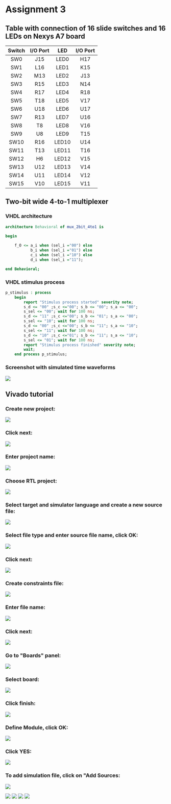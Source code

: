 # Assignment 3
## Table with connection of 16 slide switches and 16 LEDs on Nexys A7 board
| **Switch** | **I/O Port** | **LED** | **I/O Port** |
| :-: | :-: | :-: | :-: |
| SW0 | J15 | LED0 | H17 |
| SW1 | L16 | LED1 | K15 |
| SW2 | M13 | LED2 | J13 |
| SW3 | R15 | LED3 | N14 |
| SW4 | R17 | LED4 | R18 |
| SW5 | T18 | LED5 | V17 |
| SW6 | U18 | LED6 | U17 |
| SW7 | R13 | LED7 | U16 |
| SW8 | T8 | LED8 | V16 |
| SW9 | U8 | LED9 | T15 |
| SW10 | R16 | LED10 | U14 |
| SW11 | T13 | LED11 | T16 |
| SW12 | H6 | LED12 | V15 |
| SW13 | U12 | LED13 | V14 |
| SW14 | U11 | LED14 | V12 |
| SW15 | V10 | LED15 | V11 |
## Two-bit wide 4-to-1 multiplexer
### VHDL architecture
```vhdl
architecture Behavioral of mux_2bit_4to1 is

begin
    
    f_O <= a_i when (sel_i ="00") else
           b_i when (sel_i ="01") else
           c_i when (sel_i ="10") else
           d_i when (sel_i ="11");

end Behavioral;
```
### VHDL stimulus process
```vhdl
p_stimulus : process
    begin
        report "Stimulus process started" severity note;  
        s_d <= "00" ;s_c <="00"; s_b <= "00"; s_a <= "00";
        s_sel <= "00"; wait for 100 ns;  
        s_d <= "11" ;s_c <="00"; s_b <= "01"; s_a <= "00";
        s_sel <= "10"; wait for 100 ns;       
        s_d <= "00" ;s_c <="00"; s_b <= "11"; s_a <= "10";
        s_sel <= "11"; wait for 100 ns;    
        s_d <= "10" ;s_c <="01"; s_b <= "11"; s_a <= "10";
        s_sel <= "01"; wait for 100 ns;
        report "Stimulus process finished" severity note;
        wait;
    end process p_stimulus;
```
### Screenshot with simulated time waveforms
![](https://github.com/viliam-putz/Digital-electronics-1/blob/main/03-vivado_screen.png)

## Vivado tutorial
### Create new project:
![](https://github.com/viliam-putz/Digital-electronics-1/blob/main/03-vivado/1.png)
### Click next:
![](https://github.com/viliam-putz/Digital-electronics-1/blob/main/03-vivado/2.png)
### Enter project name:
![](https://github.com/viliam-putz/Digital-electronics-1/blob/main/03-vivado/3.png)
### Choose RTL project:
![](https://github.com/viliam-putz/Digital-electronics-1/blob/main/03-vivado/4.png)
### Select target and simulator language and create a new source file:
![](https://github.com/viliam-putz/Digital-electronics-1/blob/main/03-vivado/5.png)
### Select file type and enter source file name, click OK:
![](https://github.com/viliam-putz/Digital-electronics-1/blob/main/03-vivado/6.png)
### Click next:
![](https://github.com/viliam-putz/Digital-electronics-1/blob/main/03-vivado/7.png)
### Create constraints file:
![](https://github.com/viliam-putz/Digital-electronics-1/blob/main/03-vivado/8.png)
### Enter file name:
![](https://github.com/viliam-putz/Digital-electronics-1/blob/main/03-vivado/9.png)
### Click next:
![](https://github.com/viliam-putz/Digital-electronics-1/blob/main/03-vivado/10.png)
### Go to "Boards" panel:
![](https://github.com/viliam-putz/Digital-electronics-1/blob/main/03-vivado/11.png)
### Select board:
![](https://github.com/viliam-putz/Digital-electronics-1/blob/main/03-vivado/12.png)
### Click finish:
![](https://github.com/viliam-putz/Digital-electronics-1/blob/main/03-vivado/13.png)
### Define Module, click OK:
![](https://github.com/viliam-putz/Digital-electronics-1/blob/main/03-vivado/14.png)
### Click YES:
![](https://github.com/viliam-putz/Digital-electronics-1/blob/main/03-vivado/15.png)
### To add simulation file, click on "Add Sources:
![](https://github.com/viliam-putz/Digital-electronics-1/blob/main/03-vivado/16.png)

![](https://github.com/viliam-putz/Digital-electronics-1/blob/main/03-vivado/17.png)
![](https://github.com/viliam-putz/Digital-electronics-1/blob/main/03-vivado/18.png)
![](https://github.com/viliam-putz/Digital-electronics-1/blob/main/03-vivado/19.png)
![](https://github.com/viliam-putz/Digital-electronics-1/blob/main/03-vivado/20.png)
